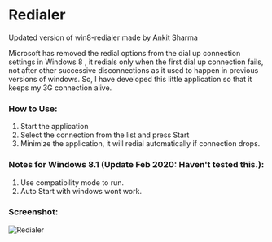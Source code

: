 # Redialer

Updated version of win8-redialer made by Ankit Sharma

Microsoft has removed the redial options from the dial up connection settings in Windows 8 , it redials only when the first dial up connection fails,  not after other successive disconnections as it used to happen in previous versions of windows. So, I have developed this little application so that it keeps my 3G connection alive.

### How to Use:

1) Start the application  
2) Select the connection from the list and press Start  
3) Minimize the application, it will redial automatically if connection drops.  

### Notes for Windows 8.1 (Update Feb 2020: Haven't tested this.):

1) Use compatibility mode to run.  
2) Auto Start with windows wont work. 

### Screenshot:

![Redialer](https://raw.githubusercontent.com/jnnrz/redialer/master/Screenshots/screen.jpg)
